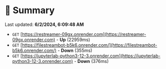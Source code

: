 # 📖 Summary
Last updated: **6/2/2024, 6:09:48 AM**

- `GET` [https://restreamer-09gx.onrender.com](https://restreamer-09gx.onrender.com) - **Up** (22959ms)
- `GET` [https://filestreambot-b5k6.onrender.com/](https://filestreambot-b5k6.onrender.com/) - **Down** (355ms)
- `GET` [https://jupyterlab-python3-12-3.onrender.com](https://jupyterlab-python3-12-3.onrender.com) - **Down** (376ms)

